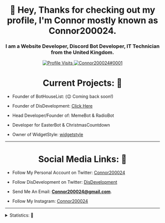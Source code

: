 <h1 align="center">👋 Hey, Thanks for checking out my profile, I'm Connor mostly known as Connor200024.</h1>
<h3 align="center">I am a Website Developer, Discord Bot Developer, IT Technician from the United Kingdom.</h3>

<p align="center">
  <a href="https://github.com/Connor200024">
    <img src="https://komarev.com/ghpvc/?username=Connor200024&style=flat-square&label=Profile%20Views&logo=github" alt="Profile Visits"/>
  </a>
  <a href="https://discord.com/users/324646179134636043">
    <img src="https://img.shields.io/badge/Connor200024%230001-%237289da?logo=discord&style=flat-square" alt="Connor200024#0001"/>
  </a>
</p>

<h1 align="center">Current Projects: 🤔</h1>

- Founder of BotHouseList: (😉 Coming back soon!)

- Founder of DisDevelopment: [Click Here](https://discord.gg/ABkPPztHdE)

- Head Developer/Founder of: MemeBot & RadioBot

- Developer for EasterBot & ChristmasCountdown

- Owner of WidgetStyle: [widgetstyle](https://www.widget.style)

<hr>

<h1 align="center">Social Media Links: 🔗</h1>

- Follow My Personal Account on Twitter: [Connor200024](https://twitter.com/Connor200024)

- Follow DisDevelopment on Twitter: [DisDevelopment](https://twitter.com/DisDevelopmentt)

- Send Me An Email: **Connor200024@gmail.com**.

- Follow My Instagram: [Connor200024](https://www.instagram.com/connor_200024/)
<hr>


<details>
<summary>Statistics: 🤪</summary> 
<img src="https://github-readme-stats.vercel.app/api/top-langs/?username=Connor200024&layout=compact&theme=tokyonight" />
<img src="https://github-readme-stats.vercel.app/api?username=Connor200024&count_private=true&show_icons=true&theme=tokyonight" />
</details>
